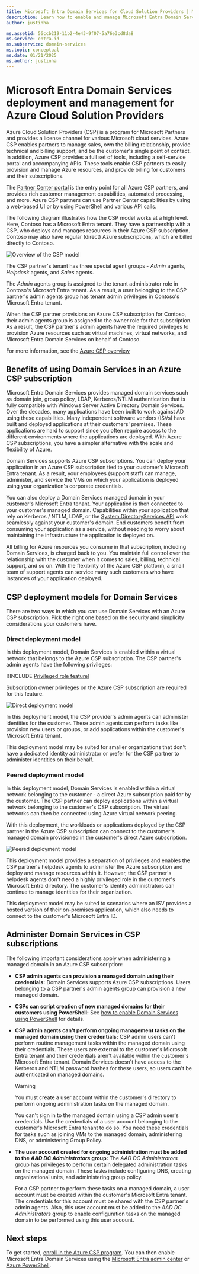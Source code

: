 ```yaml
---
title: Microsoft Entra Domain Services for Cloud Solution Providers | Microsoft Docs
description: Learn how to enable and manage Microsoft Entra Domain Services managed domains for Azure Cloud Solution Providers
author: justinha

ms.assetid: 56ccb219-11b2-4e43-9f07-5a76e3cd8da8
ms.service: entra-id
ms.subservice: domain-services
ms.topic: conceptual
ms.date: 01/21/2025
ms.author: justinha
---
```

# Microsoft Entra Domain Services deployment and management for Azure Cloud Solution Providers

Azure Cloud Solution Providers (CSP) is a program for Microsoft Partners and provides a license channel for various Microsoft cloud services. Azure CSP enables partners to manage sales, own the billing relationship, provide technical and billing support, and be the customer's single point of contact. In addition, Azure CSP provides a full set of tools, including a self-service portal and accompanying APIs. These tools enable CSP partners to easily provision and manage Azure resources, and provide billing for customers and their subscriptions.

The [Partner Center portal](/partner-center/azure-plan-lp) is the entry point for all Azure CSP partners, and provides rich customer management capabilities, automated processing, and more. Azure CSP partners can use Partner Center capabilities by using a web-based UI or by using PowerShell and various API calls.

The following diagram illustrates how the CSP model works at a high level. Here, Contoso has a Microsoft Entra tenant. They have a partnership with a CSP, who deploys and manages resources in their Azure CSP subscription. Contoso may also have regular (direct) Azure subscriptions, which are billed directly to Contoso.

![Overview of the CSP model](./media/csp/csp_model_overview.png)

The CSP partner's tenant has three special agent groups - *Admin* agents, *Helpdesk* agents, and *Sales* agents.

The *Admin* agents group is assigned to the tenant administrator role in Contoso's Microsoft Entra tenant. As a result, a user belonging to the CSP partner's admin agents group has tenant admin privileges in Contoso's Microsoft Entra tenant.

When the CSP partner provisions an Azure CSP subscription for Contoso, their admin agents group is assigned to the owner role for that subscription. As a result, the CSP partner's admin agents have the required privileges to provision Azure resources such as virtual machines, virtual networks, and Microsoft Entra Domain Services on behalf of Contoso.

For more information, see the [Azure CSP overview](/partner-center/azure-plan-lp)

<a name='benefits-of-using-azure-ad-ds-in-an-azure-csp-subscription'></a>

## Benefits of using Domain Services in an Azure CSP subscription

Microsoft Entra Domain Services provides managed domain services such as domain join, group policy, LDAP, Kerberos/NTLM authentication that is fully compatible with Windows Server Active Directory Domain Services. Over the decades, many applications have been built to work against AD using these capabilities. Many independent software vendors (ISVs) have built and deployed applications at their customers' premises. These applications are hard to support since you often require access to the different environments where the applications are deployed. With Azure CSP subscriptions, you have a simpler alternative with the scale and flexibility of Azure.

Domain Services supports Azure CSP subscriptions. You can deploy your application in an Azure CSP subscription tied to your customer's Microsoft Entra tenant. As a result, your employees (support staff) can manage, administer, and service the VMs on which your application is deployed using your organization's corporate credentials.

You can also deploy a Domain Services managed domain in your customer's Microsoft Entra tenant. Your application is then connected to your customer's managed domain. Capabilities within your application that rely on Kerberos / NTLM, LDAP, or the [System.DirectoryServices API](/dotnet/api/system.directoryservices) work seamlessly against your customer's domain. End customers benefit from consuming your application as a service, without needing to worry about maintaining the infrastructure the application is deployed on.

All billing for Azure resources you consume in that subscription, including Domain Services, is charged back to you. You maintain full control over the relationship with the customer when it comes to sales, billing, technical support, and so on. With the flexibility of the Azure CSP platform, a small team of support agents can service many such customers who have instances of your application deployed.

<a name='csp-deployment-models-for-azure-ad-ds'></a>

## CSP deployment models for Domain Services

There are two ways in which you can use Domain Services with an Azure CSP subscription. Pick the right one based on the security and simplicity considerations your customers have.

### Direct deployment model

In this deployment model, Domain Services is enabled within a virtual network that belongs to the Azure CSP subscription. The CSP partner's admin agents have the following privileges:

[!INCLUDE [Privileged role feature](~/includes/privileged-role-feature-include.md)]

Subscription owner privileges on the Azure CSP subscription are required for this feature.

![Direct deployment model](./media/csp/csp_direct_deployment_model.png)

In this deployment model, the CSP provider's admin agents can administer identities for the customer. These admin agents can perform tasks like provision new users or groups, or add applications within the customer's Microsoft Entra tenant.

This deployment model may be suited for smaller organizations that don't have a dedicated identity administrator or prefer for the CSP partner to administer identities on their behalf.

### Peered deployment model

In this deployment model, Domain Services is enabled within a virtual network belonging to the customer - a direct Azure subscription paid for by the customer. The CSP partner can deploy applications within a virtual network belonging to the customer's CSP subscription. The virtual networks can then be connected using Azure virtual network peering.

With this deployment, the workloads or applications deployed by the CSP partner in the Azure CSP subscription can connect to the customer's managed domain provisioned in the customer's direct Azure subscription.

![Peered deployment model](./media/csp/csp_peered_deployment_model.png)

This deployment model provides a separation of privileges and enables the CSP partner's helpdesk agents to administer the Azure subscription and deploy and manage resources within it. However, the CSP partner's helpdesk agents don't need a highly privileged role in the customer's Microsoft Entra directory. The customer's identity administrators can continue to manage identities for their organization.

This deployment model may be suited to scenarios where an ISV provides a hosted version of their on-premises application, which also needs to connect to the customer's Microsoft Entra ID.

<a name='administer-azure-ad-ds-in-csp-subscriptions'></a>

## Administer Domain Services in CSP subscriptions

The following important considerations apply when administering a managed domain in an Azure CSP subscription:

* **CSP admin agents can provision a managed domain using their credentials:** Domain Services supports Azure CSP subscriptions. Users belonging to a CSP partner's admin agents group can provision a new managed domain.

* **CSPs can script creation of new managed domains for their customers using PowerShell:** See [how to enable Domain Services using PowerShell](powershell-create-instance.md) for details.

* **CSP admin agents can't perform ongoing management tasks on the managed domain using their credentials:** CSP admin users can't perform routine management tasks within the managed domain using their credentials. These users are external to the customer's Microsoft Entra tenant and their credentials aren't available within the customer's Microsoft Entra tenant. Domain Services doesn't have access to the Kerberos and NTLM password hashes for these users, so users can't be authenticated on managed domains.

  > [!WARNING]
  > You must create a user account within the customer's directory to perform ongoing administration tasks on the managed domain.
  >
  > You can't sign in to the managed domain using a CSP admin user's credentials. Use the credentials of a user account belonging to the customer's Microsoft Entra tenant to do so. You need these credentials for tasks such as joining VMs to the managed domain, administering DNS, or administering Group Policy.

* **The user account created for ongoing administration must be added to the *AAD DC Administrators* group:** The *AAD DC Administrators* group has privileges to perform certain delegated administration tasks on the managed domain. These tasks include configuring DNS, creating organizational units, and administering group policy.
    
    For a CSP partner to perform these tasks on a managed domain, a user account must be created within the customer's Microsoft Entra tenant. The credentials for this account must be shared with the CSP partner's admin agents. Also, this user account must be added to the *AAD DC Administrators* group to enable configuration tasks on the managed domain to be performed using this user account.

## Next steps

To get started, [enroll in the Azure CSP program](/partner-center/enrolling-in-the-csp-program). You can then enable Microsoft Entra Domain Services using the [Microsoft Entra admin center](tutorial-create-instance.md) or [Azure PowerShell](powershell-create-instance.md).
